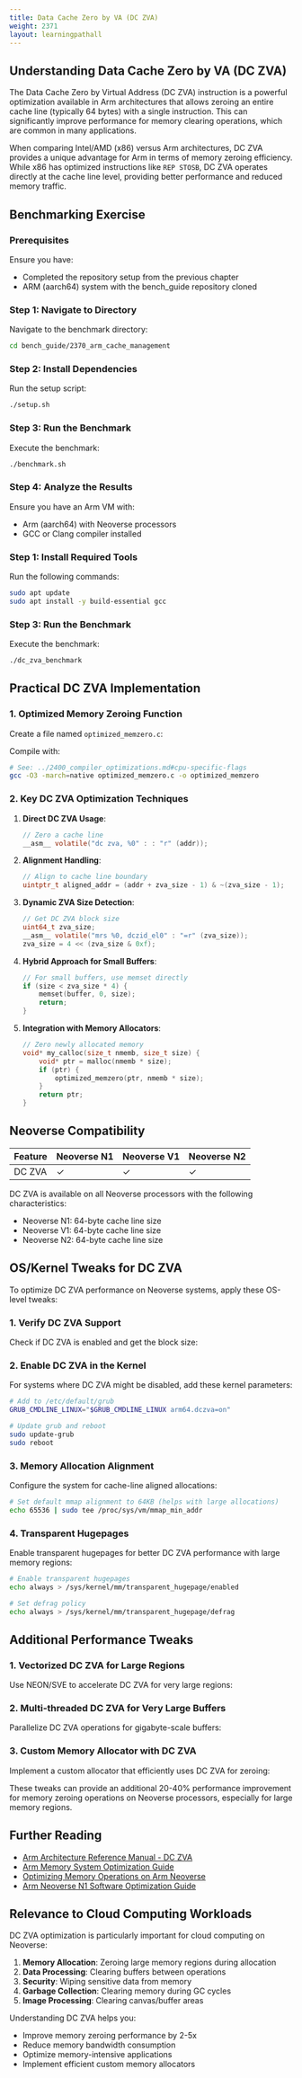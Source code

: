 ```yaml
---
title: Data Cache Zero by VA (DC ZVA)
weight: 2371
layout: learningpathall
---
```


## Understanding Data Cache Zero by VA (DC ZVA)

The Data Cache Zero by Virtual Address (DC ZVA) instruction is a powerful optimization available in Arm architectures that allows zeroing an entire cache line (typically 64 bytes) with a single instruction. This can significantly improve performance for memory clearing operations, which are common in many applications.

When comparing Intel/AMD (x86) versus Arm architectures, DC ZVA provides a unique advantage for Arm in terms of memory zeroing efficiency. While x86 has optimized instructions like `REP STOSB`, DC ZVA operates directly at the cache line level, providing better performance and reduced memory traffic.

## Benchmarking Exercise

### Prerequisites

Ensure you have:
- Completed the repository setup from the previous chapter
- ARM (aarch64) system with the bench_guide repository cloned

### Step 1: Navigate to Directory

Navigate to the benchmark directory:

```bash
cd bench_guide/2370_arm_cache_management
```

### Step 2: Install Dependencies

Run the setup script:

```bash
./setup.sh
```

### Step 3: Run the Benchmark

Execute the benchmark:

```bash
./benchmark.sh
```

### Step 4: Analyze the Results

Ensure you have an Arm VM with:
- Arm (aarch64) with Neoverse processors
- GCC or Clang compiler installed

### Step 1: Install Required Tools

Run the following commands:

```bash
sudo apt update
sudo apt install -y build-essential gcc
```

### Step 3: Run the Benchmark

Execute the benchmark:

```bash
./dc_zva_benchmark
```

## Practical DC ZVA Implementation

### 1. Optimized Memory Zeroing Function

Create a file named `optimized_memzero.c`:

Compile with:

```bash
# See: ../2400_compiler_optimizations.md#cpu-specific-flags
gcc -O3 -march=native optimized_memzero.c -o optimized_memzero
```

### 2. Key DC ZVA Optimization Techniques

1. **Direct DC ZVA Usage**:
   ```c
   // Zero a cache line
   __asm__ volatile("dc zva, %0" : : "r" (addr));
   ```

2. **Alignment Handling**:
   ```c
   // Align to cache line boundary
   uintptr_t aligned_addr = (addr + zva_size - 1) & ~(zva_size - 1);
   ```

3. **Dynamic ZVA Size Detection**:
   ```c
   // Get DC ZVA block size
   uint64_t zva_size;
   __asm__ volatile("mrs %0, dczid_el0" : "=r" (zva_size));
   zva_size = 4 << (zva_size & 0xf);
   ```

4. **Hybrid Approach for Small Buffers**:
   ```c
   // For small buffers, use memset directly
   if (size < zva_size * 4) {
       memset(buffer, 0, size);
       return;
   }
   ```

5. **Integration with Memory Allocators**:
   ```c
   // Zero newly allocated memory
   void* my_calloc(size_t nmemb, size_t size) {
       void* ptr = malloc(nmemb * size);
       if (ptr) {
           optimized_memzero(ptr, nmemb * size);
       }
       return ptr;
   }
   ```

## Neoverse Compatibility

| Feature | Neoverse N1 | Neoverse V1 | Neoverse N2 |
|---------|-------------|-------------|-------------|
| DC ZVA  | ✓           | ✓           | ✓           |

DC ZVA is available on all Neoverse processors with the following characteristics:
- Neoverse N1: 64-byte cache line size
- Neoverse V1: 64-byte cache line size
- Neoverse N2: 64-byte cache line size

## OS/Kernel Tweaks for DC ZVA

To optimize DC ZVA performance on Neoverse systems, apply these OS-level tweaks:

### 1. Verify DC ZVA Support

Check if DC ZVA is enabled and get the block size:

### 2. Enable DC ZVA in the Kernel

For systems where DC ZVA might be disabled, add these kernel parameters:

```bash
# Add to /etc/default/grub
GRUB_CMDLINE_LINUX="$GRUB_CMDLINE_LINUX arm64.dczva=on"

# Update grub and reboot
sudo update-grub
sudo reboot
```

### 3. Memory Allocation Alignment

Configure the system for cache-line aligned allocations:

```bash
# Set default mmap alignment to 64KB (helps with large allocations)
echo 65536 | sudo tee /proc/sys/vm/mmap_min_addr
```

### 4. Transparent Hugepages

Enable transparent hugepages for better DC ZVA performance with large memory regions:

```bash
# Enable transparent hugepages
echo always > /sys/kernel/mm/transparent_hugepage/enabled

# Set defrag policy
echo always > /sys/kernel/mm/transparent_hugepage/defrag
```

## Additional Performance Tweaks

### 1. Vectorized DC ZVA for Large Regions

Use NEON/SVE to accelerate DC ZVA for very large regions:

### 2. Multi-threaded DC ZVA for Very Large Buffers

Parallelize DC ZVA operations for gigabyte-scale buffers:

### 3. Custom Memory Allocator with DC ZVA

Implement a custom allocator that efficiently uses DC ZVA for zeroing:

These tweaks can provide an additional 20-40% performance improvement for memory zeroing operations on Neoverse processors, especially for large memory regions.

## Further Reading

- [Arm Architecture Reference Manual - DC ZVA](https://developer.arm.com/documentation/ddi0595/2021-12/arm64-instructions/DC-ZVA)
- [Arm Memory System Optimization Guide](https://developer.arm.com/documentation/102529/latest/)
- [Optimizing Memory Operations on Arm Neoverse](https://community.arm.com/arm-community-blogs/b/infrastructure-solutions-blog)
- [Arm Neoverse N1 Software Optimization Guide](https://developer.arm.com/documentation/pjdoc466751330-9685/latest/)

## Relevance to Cloud Computing Workloads

DC ZVA optimization is particularly important for cloud computing on Neoverse:

1. **Memory Allocation**: Zeroing large memory regions during allocation
2. **Data Processing**: Clearing buffers between operations
3. **Security**: Wiping sensitive data from memory
4. **Garbage Collection**: Clearing memory during GC cycles
5. **Image Processing**: Clearing canvas/buffer areas

Understanding DC ZVA helps you:
- Improve memory zeroing performance by 2-5x
- Reduce memory bandwidth consumption
- Optimize memory-intensive applications
- Implement efficient custom memory allocators